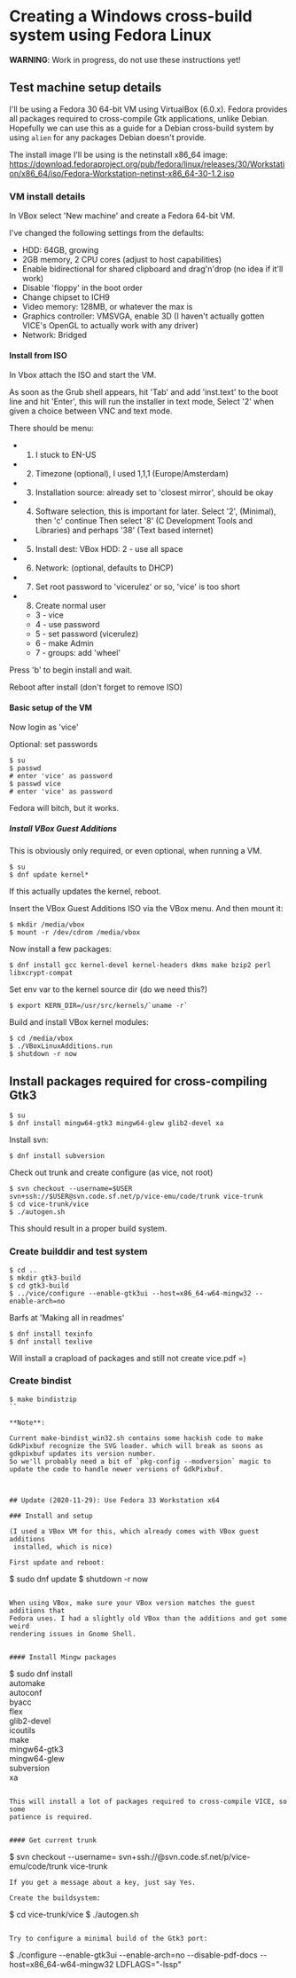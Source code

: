 # Creating a Windows cross-build system using Fedora Linux

**WARNING**: Work in progress, do not use these instructions yet!


## Test machine setup details

I'll be using a Fedora 30 64-bit VM using VirtualBox (6.0.x). Fedora provides all packages required to cross-compile Gtk applications, unlike Debian. Hopefully we can use this as a guide for a Debian cross-build system by using `alien` for any packages Debian doesn't provide.

The install image I'll be using is the netinstall x86\_64 image:
<https://download.fedoraproject.org/pub/fedora/linux/releases/30/Workstation/x86_64/iso/Fedora-Workstation-netinst-x86_64-30-1.2.iso>

### VM install details

In VBox select 'New machine' and create a Fedora 64-bit VM.

I've changed the following settings from the defaults:

* HDD: 64GB, growing
* 2GB memory, 2 CPU cores (adjust to host capabilities)
* Enable bidirectional for shared clipboard and drag'n'drop (no idea if it'll work)
* Disable 'floppy' in the boot order
* Change chipset to ICH9
* Video memory: 128MB, or whatever the max is
* Graphics controller: VMSVGA, enable 3D
  (I haven't actually gotten VICE's OpenGL to actually work with any driver)
* Network: Bridged

#### Install from ISO

In Vbox attach the ISO and start the VM.

As soon as the Grub shell appears, hit 'Tab' and add 'inst.text' to the boot line and hit 'Enter', this will run the installer in text mode,
Select '2' when given a choice between VNC and text mode.

There should be menu:

* 1) I stuck to EN-US
* 2) Timezone (optional), I used 1,1,1 (Europe/Amsterdam)
* 3) Installation source: already set to 'closest mirror', should be okay
* 4) Software selection, this is important for later.
    Select '2', (Minimal), then 'c' continue
    Then select '8' (C Development Tools and Libraries) and perhaps '38' (Text based internet)
* 5) Install dest: VBox HDD: 2 - use all space
* 6) Network: (optional, defaults to DHCP)
* 7) Set root password to 'vicerulez' or so, 'vice' is too short
* 8) Create normal user
    - 3 - vice
    - 4 - use password
    - 5 - set password (vicerulez)
    - 6 - make Admin
    - 7 - groups: add 'wheel'


Press 'b' to begin install and wait.

Reboot after install (don't forget to remove ISO)

#### Basic setup of the VM

Now login as 'vice'

Optional: set passwords

```
$ su
$ passwd
# enter 'vice' as password
$ passwd vice
# enter 'vice' as password
```
Fedora will bitch, but it works.


##### Install VBox Guest Additions

This is obviously only required, or even optional, when running a VM.

```
$ su
$ dnf update kernel*
```
If this actually updates the kernel, reboot.

Insert the VBox Guest Additions ISO via the VBox menu.
And then mount it:
```
$ mkdir /media/vbox
$ mount -r /dev/cdrom /media/vbox
```

Now install a few packages:
```
$ dnf install gcc kernel-devel kernel-headers dkms make bzip2 perl libxcrypt-compat
```

Set env var to the kernel source dir (do we need this?)
```
$ export KERN_DIR=/usr/src/kernels/`uname -r`
```

Build and install VBox kernel modules:
```
$ cd /media/vbox
$ ./VBoxLinuxAdditions.run
$ shutdown -r now
```


## Install packages required for cross-compiling Gtk3
```
$ su
$ dnf install mingw64-gtk3 mingw64-glew glib2-devel xa
```

Install svn:
```
$ dnf install subversion
```

Check out trunk and create configure (as vice, not root)
```
$ svn checkout --username=$USER svn+ssh://$USER@svn.code.sf.net/p/vice-emu/code/trunk vice-trunk
$ cd vice-trunk/vice
$ ./autogen.sh
```
This should result in a proper build system.


### Create builddir and test system
```
$ cd ..
$ mkdir gtk3-build
$ cd gtk3-build
$ ../vice/configure --enable-gtk3ui --host=x86_64-w64-mingw32 --enable-arch=no
```


Barfs at 'Making all in readmes'

```
$ dnf install texinfo
$ dnf install texlive
```
Will install a crapload of packages and still not create vice.pdf =)



### Create bindist

```
$ make bindistzip
``

**Note**:

Current make-bindist_win32.sh contains some hackish code to make GdkPixbuf recognize the SVG loader. which will break as soons as gdkpixbuf updates its version number.
So we'll probably need a bit of `pkg-config --modversion` magic to update the code to handle newer versions of GdkPixbuf.



## Update (2020-11-29): Use Fedora 33 Workstation x64

### Install and setup

(I used a VBox VM for this, which already comes with VBox guest additions
 installed, which is nice)

First update and reboot:

```
$ sudo dnf update
$ shutdown -r now
```

When using VBox, make sure your VBox version matches the guest additions that
Fedora uses. I had a slightly old VBox than the additions and got some weird
rendering issues in Gnome Shell.


#### Install Mingw packages

```
$ sudo dnf install \
    automake \
    autoconf \
    byacc \
    flex \
    glib2-devel \
    icoutils \
    make \
    mingw64-gtk3 \
    mingw64-glew \
    subversion\
    xa
```

This will install a lot of packages required to cross-compile VICE, so some
patience is required.


#### Get current trunk

```
$ svn checkout --username=<sf-username> svn+ssh://<sf-username>@svn.code.sf.net/p/vice-emu/code/trunk vice-trunk
```
If you get a message about a key, just say Yes.

Create the buildsystem:
```
$ cd vice-trunk/vice
$ ./autogen.sh
```

Try to configure a minimal build of the Gtk3 port:
```
$ ./configure --enable-gtk3ui --enable-arch=no --disable-pdf-docs --host=x86_64-w64-mingw32 LDFLAGS="-lssp"
```


